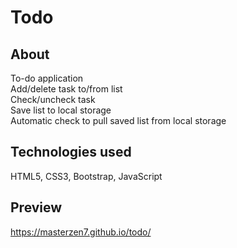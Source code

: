 # Todo

## About
To-do application \
Add/delete task to/from list \
Check/uncheck task \
Save list to local storage \
Automatic check to pull saved list from local storage

## Technologies used
HTML5, CSS3, Bootstrap, JavaScript

## Preview
https://masterzen7.github.io/todo/